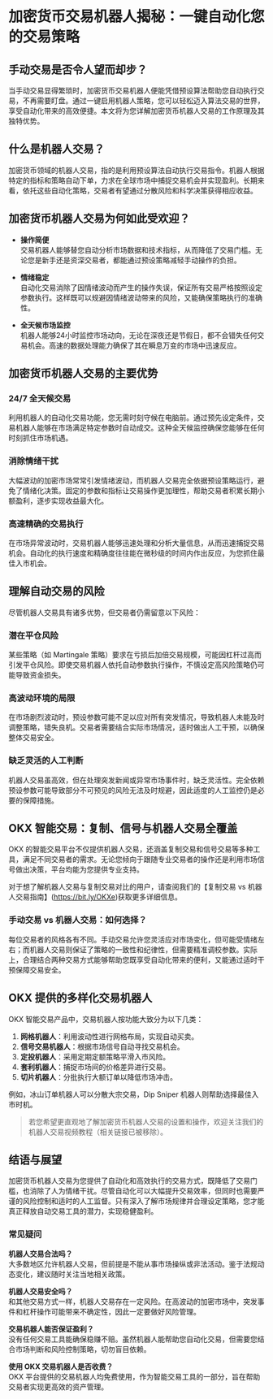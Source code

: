 # 加密货币交易机器人揭秘：一键自动化您的交易策略

## 手动交易是否令人望而却步？

当手动交易显得繁琐时，加密货币交易机器人便能凭借预设算法帮助您自动执行交易，不再需要盯盘。通过一键启用机器人策略，您可以轻松迈入算法交易的世界，享受自动化带来的高效便捷。本文将为您详解加密货币机器人交易的工作原理及其独特优势。

## 什么是机器人交易？

加密货币领域的机器人交易，指的是利用预设算法自动执行交易指令。机器人根据特定的指标和策略自动下单，力求在全球市场中捕捉交易机会并实现盈利。长期来看，依托这些自动化策略，交易者有望通过分散风险和科学决策获得相应收益。

## 加密货币机器人交易为何如此受欢迎？

- **操作简便**  
  交易机器人能够替您自动分析市场数据和技术指标，从而降低了交易门槛。无论您是新手还是资深交易者，都能通过预设策略减轻手动操作的负担。

- **情绪稳定**  
  自动化交易消除了因情绪波动而产生的操作失误，保证所有交易严格按照设定参数执行。这样既可以规避因情绪波动带来的风险，又能确保策略执行的准确性。

- **全天候市场监控**  
  机器人能够24小时监控市场动向，无论在深夜还是节假日，都不会错失任何交易机会。高速的数据处理能力确保了其在瞬息万变的市场中迅速反应。

## 加密货币机器人交易的主要优势

### 24/7 全天候交易

利用机器人的自动化交易功能，您无需时刻守候在电脑前。通过预先设定条件，交易机器人能够在市场满足特定参数时自动成交。这种全天候监控确保您能够在任何时刻抓住市场机遇。

### 消除情绪干扰

大幅波动的加密市场常常引发情绪波动，而机器人交易完全依据预设策略运行，避免了情绪化决策。固定的参数和指标让交易操作更加理性，帮助交易者积累长期小额盈利，逐步实现收益最大化。

### 高速精确的交易执行

在市场异常波动时，交易机器人能够迅速处理和分析大量信息，从而迅速捕捉交易机会。自动化的执行速度和精确度往往能在微秒级的时间内作出反应，为您抓住最佳入市机会。

## 理解自动交易的风险

尽管机器人交易具有诸多优势，但交易者仍需留意以下风险：

### 潜在平仓风险

某些策略（如 Martingale 策略）要求在亏损后加倍交易规模，可能因杠杆过高而引发平仓风险。即使交易机器人依托自动参数执行操作，不慎设定高风险策略仍可能导致资金损失。

### 高波动环境的局限

在市场剧烈波动时，预设参数可能不足以应对所有突发情况，导致机器人未能及时调整策略，错失良机。交易者需要结合实际市场情况，适时做出人工干预，以确保整体交易安全。

### 缺乏灵活的人工判断

机器人交易虽高效，但在处理突发新闻或异常市场事件时，缺乏灵活性。完全依赖预设参数可能导致部分不可预见的风险无法及时规避，因此适度的人工监控仍是必要的保障措施。

## OKX 智能交易：复制、信号与机器人交易全覆盖

OKX 的智能交易平台不仅提供机器人交易，还涵盖复制交易和信号交易等多种工具，满足不同交易者的需求。无论您倾向于跟随专业交易者的操作还是利用市场信号做出决策，平台均能为您提供专业支持。

对于想了解机器人交易与复制交易对比的用户，请查阅我们的【复制交易 vs 机器人交易指南】(https://bit.ly/OKXe)获取更多详细信息。

### 手动交易 vs 机器人交易：如何选择？

每位交易者的风格各有不同。手动交易允许您灵活应对市场变化，但可能受情绪左右；而机器人交易则保证了策略的一致性和纪律性，但需要精准调校参数。实际上，合理结合两种交易方式能够帮助您既享受自动化带来的便利，又能通过适时干预保障交易安全。

## OKX 提供的多样化交易机器人

OKX 智能交易产品中，交易机器人按功能大致分为以下几类：

1. **网格机器人**：利用波动性进行网格布局，实现自动买卖。
2. **信号交易机器人**：根据市场信号自动寻找交易机会。
3. **定投机器人**：采用定期定额策略平滑入市风险。
4. **套利机器人**：捕捉市场间的价格差异进行交易。
5. **切片机器人**：分批执行大额订单以降低市场冲击。

例如，冰山订单机器人可以分散大宗交易，Dip Sniper 机器人则帮助选择最佳入市时机。

> 若您希望更直观地了解加密货币机器人交易的设置和操作，欢迎关注我们的机器人交易视频教程（相关链接已被移除）。

## 结语与展望

加密货币机器人交易为您提供了自动化和高效执行的交易方式，既降低了交易门槛，也消除了人为情绪干扰。尽管自动化可以大幅提升交易效率，但同时也需要严谨的风险控制和适时的人工监督。只有深入了解市场规律并合理设定策略，您才能真正释放自动交易工具的潜力，实现稳健盈利。

### 常见疑问

**机器人交易合法吗？**  
大多数地区允许机器人交易，但前提是不能从事市场操纵或非法活动。鉴于法规动态变化，建议随时关注当地相关政策。

**机器人交易安全吗？**  
和其他交易方式一样，机器人交易存在一定风险。在高波动的加密市场中，突发事件和杠杆操作可能带来不确定性，因此一定要做好风险管理。

**交易机器人能否保证盈利？**  
没有任何交易工具能确保稳赚不赔。虽然机器人能帮助您自动化交易，但需要您结合市场判断和风险控制策略，切勿盲目依赖。

**使用 OKX 交易机器人是否收费？**  
OKX 平台提供的交易机器人均免费使用，作为智能交易工具的一部分，旨在帮助交易者实现更高效的资产管理。